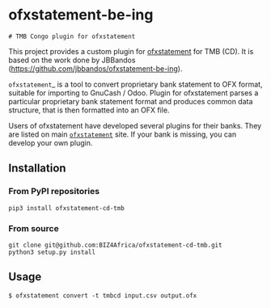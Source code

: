 # ofxstatement-be-ing 

~~~~~~~~~~~~~~~~~~~~~~~~~~~~~~
# TMB Congo plugin for ofxstatement 
~~~~~~~~~~~~~~~~~~~~~~~~~~~~~~

This project provides a custom plugin for [ofxstatement](https://github.com/kedder/ofxstatement) for TMB (CD). It is based
on the work done by JBBandos (https://github.com/jbbandos/ofxstatement-be-ing).

`ofxstatement`_ is a tool to convert proprietary bank statement to OFX format, suitable for importing to GnuCash / Odoo. Plugin for ofxstatement parses a particular proprietary bank statement format and produces common data structure, that is then formatted into an OFX file.

Users of ofxstatement have developed several plugins for their banks. They are listed on main [`ofxstatement`](https://github.com/kedder/ofxstatement) site. If your bank is missing, you can develop
your own plugin.

## Installation

### From PyPI repositories
```
pip3 install ofxstatement-cd-tmb
```

### From source
```
git clone git@github.com:BIZ4Africa/ofxstatement-cd-tmb.git 
python3 setup.py install
```

## Usage
```
$ ofxstatement convert -t tmbcd input.csv output.ofx
```
